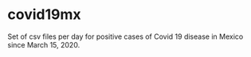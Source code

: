 # covid19mx
Set of csv files per day for positive cases of Covid 19 disease in Mexico since March 15, 2020.
